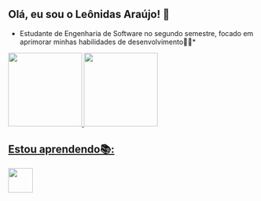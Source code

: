 ## Olá, eu sou o Leônidas Araújo! 👋
* Estudante de Engenharia de Software no segundo semestre, focado em aprimorar minhas habilidades de desenvolvimento👨‍💻*

<div>
<a href="https://github.com/leoAraujo20">
<img loading="lazy" height="150em" src="https://github-readme-stats.vercel.app/api/top-langs/?username=leoAraujo20&layout=compact&langs_count=7&theme=dracula"/>
<img loading="lazy" height="150em" src="https://github-readme-stats.vercel.app/api?username=leoAraujo20&show_icons=true&theme=dracula&include_all_commits=true&count_private=true"/>
</div>

## Estou aprendendo📚:
<img src="https://cdn.jsdelivr.net/gh/devicons/devicon@latest/icons/python/python-original.svg" width="50" heigth="50" />
          

